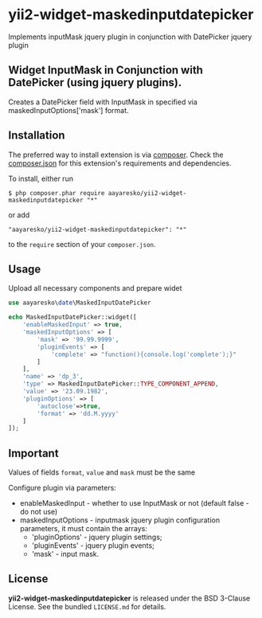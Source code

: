# yii2-widget-maskedinputdatepicker
Implements inputMask jquery plugin in conjunction with DatePicker jquery plugin

## Widget InputMask in Conjunction with DatePicker (using jquery plugins).

Creates a DatePicker field with InputMask in specified via maskedInputOptions['mask'] format.

## Installation

The preferred way to install extension is via [composer](http://getcomposer.org/download/). Check the [composer.json](https://github.com/aayaresko/yii2-widget-maskedinputdatepicker/blob/master/composer.json) for this extension's requirements and dependencies.

To install, either run
```
$ php composer.phar require aayaresko/yii2-widget-maskedinputdatepicker "*"
```
or add
```
"aayaresko/yii2-widget-maskedinputdatepicker": "*"
```
to the ```require``` section of your `composer.json`.

## Usage

Upload all necessary components and prepare widet

```php
use aayaresko\date\MaskedInputDatePicker
```
```php
echo MaskedInputDatePicker::widget([
    'enableMaskedInput' => true,
    'maskedInputOptions' => [
        'mask' => '99.99.9999',
        'pluginEvents' => [
            'complete' => "function(){console.log('complete');}"
        ]
    ],
    'name' => 'dp_3',
    'type' => MaskedInputDatePicker::TYPE_COMPONENT_APPEND,
    'value' => '23.09.1982',
    'pluginOptions' => [
        'autoclose'=>true,
        'format' => 'dd.M.yyyy'
    ]
]);
```

## Important
Values of fields ``format``, ``value`` and ``mask`` must be the same

Configure plugin via parameters:
* enableMaskedInput - whether to use InputMask or not (default false - do not use)
* maskedInputOptions - inputmask jquery plugin configuration parameters, it must contain the arrays:
    * 'pluginOptions' - jquery plugin settings;
    * 'pluginEvents' - jquery plugin events;
    * 'mask' - input mask.

## License
**yii2-widget-maskedinputdatepicker** is released under the BSD 3-Clause License. See the bundled `LICENSE.md` for details.
